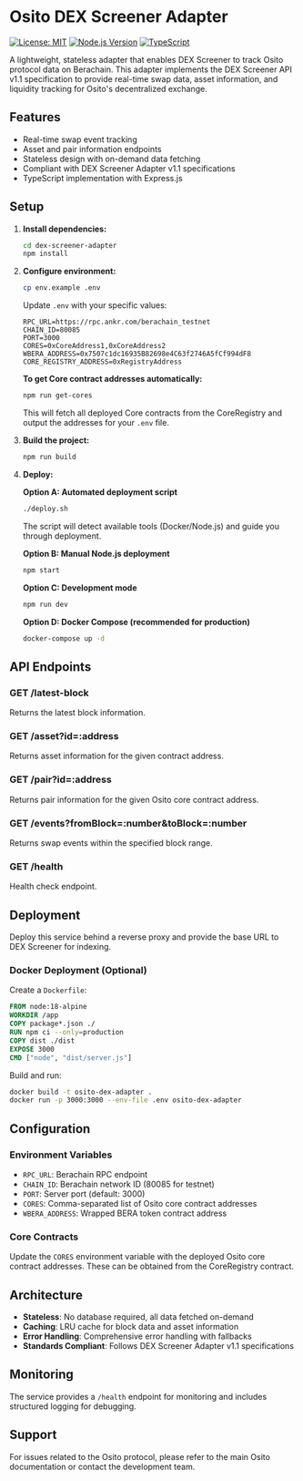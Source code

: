# Osito DEX Screener Adapter

[![License: MIT](https://img.shields.io/badge/License-MIT-yellow.svg)](https://opensource.org/licenses/MIT)
[![Node.js Version](https://img.shields.io/badge/node-%3E%3D18.0.0-brightgreen.svg)](https://nodejs.org/)
[![TypeScript](https://img.shields.io/badge/TypeScript-5.1+-blue.svg)](https://www.typescriptlang.org/)

A lightweight, stateless adapter that enables DEX Screener to track Osito protocol data on Berachain. This adapter implements the DEX Screener API v1.1 specification to provide real-time swap data, asset information, and liquidity tracking for Osito's decentralized exchange.

## Features

- Real-time swap event tracking
- Asset and pair information endpoints
- Stateless design with on-demand data fetching
- Compliant with DEX Screener Adapter v1.1 specifications
- TypeScript implementation with Express.js

## Setup

1. **Install dependencies:**
   ```bash
   cd dex-screener-adapter
   npm install
   ```

2. **Configure environment:**
   ```bash
   cp env.example .env
   ```
   
   Update `.env` with your specific values:
   ```env
   RPC_URL=https://rpc.ankr.com/berachain_testnet
   CHAIN_ID=80085
   PORT=3000
   CORES=0xCoreAddress1,0xCoreAddress2
   WBERA_ADDRESS=0x7507c1dc16935B82698e4C63f2746A5fCf994dF8
   CORE_REGISTRY_ADDRESS=0xRegistryAddress
   ```

   **To get Core contract addresses automatically:**
   ```bash
   npm run get-cores
   ```
   This will fetch all deployed Core contracts from the CoreRegistry and output the addresses for your `.env` file.

3. **Build the project:**
   ```bash
   npm run build
   ```

4. **Deploy:**
   
   **Option A: Automated deployment script**
   ```bash
   ./deploy.sh
   ```
   The script will detect available tools (Docker/Node.js) and guide you through deployment.

   **Option B: Manual Node.js deployment**
   ```bash
   npm start
   ```

   **Option C: Development mode**
   ```bash
   npm run dev
   ```

   **Option D: Docker Compose (recommended for production)**
   ```bash
   docker-compose up -d
   ```

## API Endpoints

### GET /latest-block
Returns the latest block information.

### GET /asset?id=:address
Returns asset information for the given contract address.

### GET /pair?id=:address
Returns pair information for the given Osito core contract address.

### GET /events?fromBlock=:number&toBlock=:number
Returns swap events within the specified block range.

### GET /health
Health check endpoint.

## Deployment

Deploy this service behind a reverse proxy and provide the base URL to DEX Screener for indexing.

### Docker Deployment (Optional)

Create a `Dockerfile`:
```dockerfile
FROM node:18-alpine
WORKDIR /app
COPY package*.json ./
RUN npm ci --only=production
COPY dist ./dist
EXPOSE 3000
CMD ["node", "dist/server.js"]
```

Build and run:
```bash
docker build -t osito-dex-adapter .
docker run -p 3000:3000 --env-file .env osito-dex-adapter
```

## Configuration

### Environment Variables

- `RPC_URL`: Berachain RPC endpoint
- `CHAIN_ID`: Berachain network ID (80085 for testnet)
- `PORT`: Server port (default: 3000)
- `CORES`: Comma-separated list of Osito core contract addresses
- `WBERA_ADDRESS`: Wrapped BERA token contract address

### Core Contracts

Update the `CORES` environment variable with the deployed Osito core contract addresses. These can be obtained from the CoreRegistry contract.

## Architecture

- **Stateless**: No database required, all data fetched on-demand
- **Caching**: LRU cache for block data and asset information
- **Error Handling**: Comprehensive error handling with fallbacks
- **Standards Compliant**: Follows DEX Screener Adapter v1.1 specifications

## Monitoring

The service provides a `/health` endpoint for monitoring and includes structured logging for debugging.

## Support

For issues related to the Osito protocol, please refer to the main Osito documentation or contact the development team. 